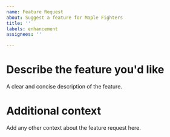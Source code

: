 ```yaml
---
name: Feature Request
about: Suggest a feature for Maple Fighters
title: ''
labels: enhancement
assignees: ''

---
```


# Describe the feature you'd like
A clear and concise description of the feature.

# Additional context
Add any other context about the feature request here.
